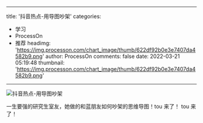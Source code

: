 
---
title: '抖音热点-用导图吵架'
categories: 
 - 学习
 - ProcessOn
 - 推荐
headimg: 'https://img.processon.com/chart_image/thumb/622df92b0e3e7407da4582b9.png'
author: ProcessOn
comments: false
date: 2022-03-21 05:19:48
thumbnail: 'https://img.processon.com/chart_image/thumb/622df92b0e3e7407da4582b9.png'
---

<div>   
<img class="thumb" alt="抖音热点-用导图吵架" src="https://img.processon.com/chart_image/thumb/622df92b0e3e7407da4582b9.png" referrerpolicy="no-referrer">
<p>一生要强的研究生室友，她做的和蓝朋友如何吵架的思维导图！tou 来了！ tou 来了！</p>  
</div>
            